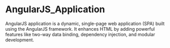 # AngularJS_Application
AngularJS application is a dynamic, single-page web application (SPA) built using the AngularJS framework. It enhances HTML by adding powerful features like two-way data binding, dependency injection, and modular development.
